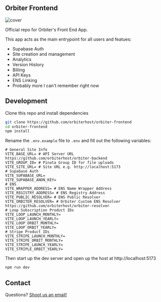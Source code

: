 ## Orbiter Frontend

![cover](https://orbiter.host/og.png)

Official repo for Orbiter's Front End App.

This app acts as the main entrypoint for all users and featues:
- Supabase Auth
- Site creation and management
- Analytics
- Version History
- Billing
- API Keys
- ENS Linking
- Probably more I can't remember right now

## Development

Clone this repo and install dependencies

```bash
git clone https://github.com/orbiterhost/orbiter-frontend
cd orbiter-frontend
npm install
```

Rename the `.env.example` file to `.env` and fill out the following variables:

```
# General Site Info
VITE_BASE_URL= # API Server URL https://github.com/orbiterhost/orbiter-backend
VITE_GROUP_ID= # Pinata Group ID for file uploads
VITE_SITE_URL= # Site URL e.g. http://localhost:5173
# Supabase Auth
VITE_SUPABASE_URL=
VITE_SUPABASE_ANON_KEY=
# ENS
VITE_WRAPPER_ADDRESS= # ENS Name Wrapper Address
VITE_REGISTRY_ADDRESS= # ENS Registry Address
VITE_PUBLIC_RESOLVER= # ENS Public Resolver
VITE_ORBITER_RESOLVER= # Orbiter Custom ENS Resolver https://github.com/orbiterhost/orbiter-resolver
# Loop Subscription Product IDs
VITE_LOOP_LAUNCH_MONTHLY=
VITE_LOOP_LAUNCH_YEARLY=
VITE_LOOP_ORBIT_MONTHLY=
VITE_LOOP_ORBIT_YEARLY=
# Stripe Product IDs
VITE_STRIPE_LAUNCH_MONTHLY=
VITE_STRIPE_ORBIT_MONTHLY=
VITE_STRIPE_LAUNCH_YEARLY=
VITE_STRIPLE_ORBIT_YEARLY=
```

Then start up the dev server and open up the host at http://localhost:5173

```bash
npm run dev
```

## Contact

Questions? [Shoot us an email!](mailto:steve@orbiter.host,justin@orbiter.host)
